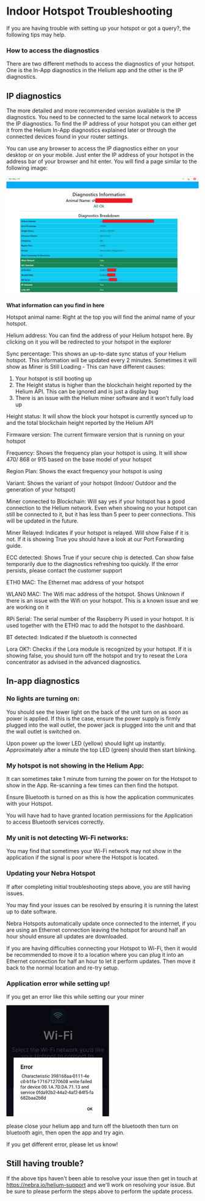 # Indoor Hotspot Troubleshooting

If you are having trouble with setting up your hotspot or got a query?, the following tips may help.

### How to access the diagnostics

There are two different methods to access the diagnostics of your hotspot. One is the In-App diagnostics in the Helium app and the other is the IP diagnostics.

## IP diagnostics

The more detailed and more recommended version available is the IP diagnostics. You need to be connected to the same local network to access the IP diagnostics.
To find the IP address of your hotspot you can either get it from the Helium In-App diagnostics explained later or through the connected devices found in your router settings.

You can use any browser to access the IP diagnostics either on your desktop or on your mobile. Just enter the IP address of your hotspot in the address bar of your browser and hit enter. You will find a page similar to the following image:

![IP diagnostics](../media/photos/troubleshooting/ipdiagnostics.png)

**What information can you find in here**

Hotspot animal name: Right at the top you will find the animal name of your hotspot.

Helium address: You can find the address of your Helium hotspot here. By clicking on it you will be redirected to your hotspot in the explorer

Sync percentage: This shows an up-to-date sync status of your Helium hotspot. This information will be updated every 2 minutes. Sometimes it will show as Miner is Still Loading - This can have different causes:

1. Your hotspot is still booting up
2. The Height status is higher than the blockchain height reported by the Helium API. This can be ignored and is just a display bug
3. There is an issue with the Helium miner software and it won't fully load up


Height status: It will show the block your hotspot is currently synced up to and the total blockchain height reported by the Helium API

Firmware version: The current firmware version that is running on your hotspot

Frequency: Shows the frequency plan your hotspot is using. It will show 470/ 868 or 915 based on the base model of your hotspot

Region Plan: Shows the exact frequency your hotspot is using

Variant: Shows the variant of your hotspot (Indoor/ Outdoor and the generation of your hotspot)

Miner connected to Blockchain: Will say yes if your hotspot has a good connection to the Helium network. Even when showing no your hotspot can still be connected to it, but it has less than 5 peer to peer connections. This will be updated in the future.

Miner Relayed: Indicates if your hotspot is relayed. Will show False if it is not. If it is showing True you should have a look at our Port Forwarding guide.

ECC detected: Shows True if your secure chip is detected. Can show false temporarily due to the diagnostics refreshing too quickly. If the error persists, please contact the customer support

ETH0 MAC: The Ethernet mac address of your hotspot

WLAN0 MAC: The Wifi mac address of the hotspot. Shows Unknown if there is an issue with the Wifi on your hotspot. This is a known issue and we are working on it

RPi Serial: The serial number of the Raspberry Pi used in your hotspot. It is used together with the ETH0 mac to add the hotspot to the dashboard.

BT detected: Indicated if the bluetooth is connected

Lora OK?: Checks if the Lora module is recognized by your hotspot. If it is showing false, you should turn off the hotspot and try to reseat the Lora concentrator as advised in the advanced diagnostics.

## In-app diagnostics 

### No lights are turning on:

You should see the lower light on the back of the unit turn on as soon as power is applied.
If this is the case, ensure the power supply is firmly plugged into the wall outlet, the power jack is plugged into the unit and that the wall outlet is switched on.

Upon power up the lower LED (yellow) should light up instantly. Approximately after a minute the top LED (green) should then start blinking.

### My hotspot is not showing in the Helium App:

It can sometimes take 1 minute from turning the power on for the Hotspot to show in the App.
Re-scanning a few times can then find the hotspot.

Ensure Bluetooth is turned on as this is how the application communicates with your Hotspot.

You will have had to have granted location permissions for the Application to access Bluetooth services correctly.

### My unit is not detecting Wi-Fi networks:

You may find that sometimes your Wi-Fi network may not show in the application if the signal is poor where the Hotspot is located.

### Updating your Nebra Hotspot

If after completing initial troubleshooting steps above, you are still having issues.

You may find your issues can be resolved by ensuring it is running the latest up to date software.

Nebra Hotspots automatically update once connected to the internet, if you are using an Ethernet connection leaving the hotspot for around half an hour should ensure all updates are downloaded.

If you are having difficulties connecting your Hotspot to Wi-Fi, then it would be recommended to move it to a location where you can plug it into an Ethernet connection for half an hour to let it perform updates. Then move it back to the normal location and re-try setup.

### Application error while setting up!

If you get an error like this while setting our your miner

![Bluetooth Error](../media/photos/troubleshooting/bluetooth_error.jpg)

please close your helium app and turn off the bluetooth then turn on bluetooth agin, then open the app and try agin. 

If you get different error, please let us know!

## Still having trouble?

If the above tips haven't been able to resolve your issue then get in touch at https://nebra.io/helium-support and we'll work on resolving your issue. But be sure to please perform the steps above to perform the update process.
